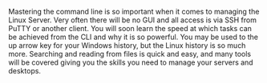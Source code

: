 Mastering the command line is so important when it comes to managing the Linux Server. Very often there will be no GUI and all access is via SSH from PuTTY or another client. You will soon learn the speed at which tasks can be achieved from the CLI and why it is so powerful. You may be used to the up arrow key for your Windows history, but the Linux history is so much more. Searching and reading from files is quick and easy, and many tools will be covered giving you the skills you need to manage your servers and desktops.
